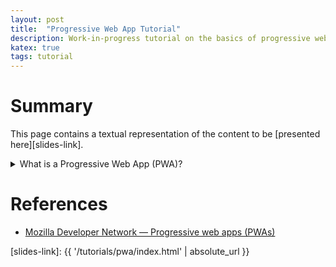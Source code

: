 ```yaml
---
layout: post
title:  "Progressive Web App Tutorial"
description: Work-in-progress tutorial on the basics of progressive web apps (and HTML).
katex: true
tags: tutorial
---
```


# Summary
This page contains a textual representation of the content to be [presented here][slides-link].

<details markdown=1><summary>What is a Progressive Web App (PWA)?</summary>

According to [MDN](https://developer.mozilla.org/en-US/docs/Web/Progressive_web_apps),
> Progressive Web Apps (PWAs) are web apps that use service workers, manifests, and other web-platform features in combination with progressive enhancement to give users an experience on par with native apps.
>
> <cite>— Mozilla Developer Networks</cite>

In short, PWAs are websites that act like native apps (e.g. are installable, display notifications, etc.), *while still working properly on browsers that don't support newer PWA features*.

</details>


# References
 - [Mozilla Developer Network — Progressive web apps (PWAs)](https://developer.mozilla.org/en-US/docs/Web/Progressive_web_apps)


[slides-link]: {{ '/tutorials/pwa/index.html' | absolute_url }}